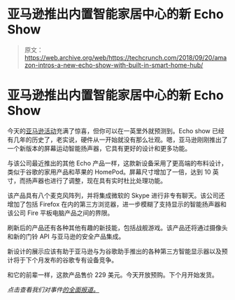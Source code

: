 # 亚马逊推出内置智能家居中心的新 Echo Show 

> 原文：<https://web.archive.org/web/https://techcrunch.com/2018/09/20/amazon-intros-a-new-echo-show-with-built-in-smart-home-hub/>

# 亚马逊推出内置智能家居中心的新 Echo Show

今天的[亚马逊活动](https://web.archive.org/web/20221208043512/https://techcrunch.com/tag/amazon-hardware-event-2018/)充满了惊喜，但你可以在一英里外就预测到。Echo show 已经有几年的历史了，老实说，硬件从一开始就没有那么壮观。嗯，亚马逊刚刚推出了一个新版本的屏幕运动智能扬声器，它具有更好的设计和更多功能。

与该公司最近推出的其他 Echo 产品一样，这款新设备采用了更高端的布料设计，类似于谷歌的家用产品和苹果的 HomePod。屏幕尺寸增加了一倍，达到 10 英寸，而扬声器也进行了调整，现在具有实时杜比处理功能。

该产品具有八个麦克风阵列，并将集成微软的 Skype 进行非专有聊天。该公司还增加了包括 Firefox 在内的第三方浏览器，进一步模糊了支持显示的智能扬声器和该公司 Fire 平板电脑产品之间的界限。

刷新后的产品还有各种其他有趣的新技能，包括战舰游戏。该产品还将通过摄像头和新的门铃 API 与亚马逊的安全产品集成。

新设计的展示应该有助于亚马逊与为谷歌助手推出的各种第三方智能显示器以及预计将于下个月发布的谷歌专有设备竞争。

和它的前辈一样，这款产品售价 229 美元。今天开放预购。下个月开始发货。

*点击查看我们对事件[的全面报道。](https://web.archive.org/web/20221208043512/https://techcrunch.com/tag/amazon-hardware-event-2018/)*
